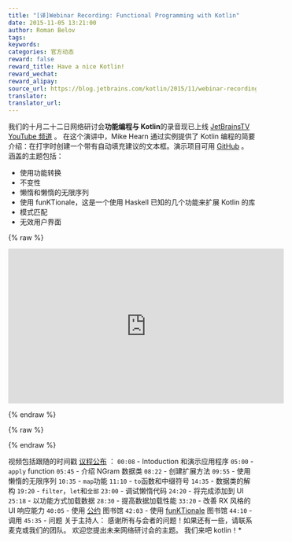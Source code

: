 ```yaml
---
title: "[译]Webinar Recording: Functional Programming with Kotlin"
date: 2015-11-05 13:21:00
author: Roman Belov
tags:
keywords:
categories: 官方动态
reward: false
reward_title: Have a nice Kotlin!
reward_wechat:
reward_alipay:
source_url: https://blog.jetbrains.com/kotlin/2015/11/webinar-recording-functional-programming-with-kotlin/
translator:
translator_url:
---
```


我们的十月二十二日网络研讨会**功能编程与 Kotlin**的录音现已上线 [JetBrainsTV YouTube 频道](https://youtu.be/AhA-Q7MOre0) 。
在这个演讲中，Mike Hearn 通过实例提供了 Kotlin 编程的简要介绍：在打字时创建一个带有自动填充建议的文本框。演示项目可用 [GitHub](https://github.com/mikehearn/KotlinFPWebinar) 。
涵盖的主题包括：

* 使用功能转换
* 不变性
* 懒惰和懒惰的无限序列
* 使用 funKTionale，这是一个使用 Haskell 已知的几个功能来扩展 Kotlin 的库
* 模式匹配
* 无效用户界面


{% raw %}
<p><iframe allowfullscreen="" frameborder="0" height="315" src="https://www.youtube.com/embed/AhA-Q7MOre0" width="560"></iframe></p>
{% endraw %}


{% raw %}
<p><span id="more-3081"></span></p>
{% endraw %}

视频包括跟随的时间戳 [议程公布](http://blog.jetbrains.com/kotlin/2015/10/join-live-webinar-functional-programming-with-kotlin/) ：
`00:08`  -  Intoduction 和演示应用程序
`05:00`  -  `apply` function
`05:45`  - 介绍 NGram 数据类
`08:22`  - 创建扩展方法
`09:55`  - 使用懒惰的无限序列
`10:35`  -  `map`功能
`11:10`  -  `to`函数和中缀符号
`14:35`  - 数据类的解构
`19:20`  -  `filter`，`let`和`全部`
`23:00`  - 调试懒惰代码
`24:20`  - 将完成添加到 UI
`25:18`  - 以功能方式加载数据
`28:30`  - 提高数据加载性能
`33:20`  - 改善 RX 风格的 UI 响应能力
`40:05`  - 使用 [公约](https://github.com/mplatvoet/kovenant) 图书馆
`42:03`  - 使用 [funKTionale](https://github.com/MarioAriasC/funKTionale) 图书馆
`44:10`  - 调用
`45:35`  - 问题
关于主持人：
感谢所有与会者的问题！如果还有一些，请联系麦克或我们的团队。
欢迎您提出未来网络研讨会的主题。
我们来吧 kotlin！*
